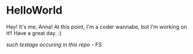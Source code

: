 HelloWorld
==========

Hey! It's me, Anna! At this point, I'm a coder wannabe, but I'm working on it!! 
Have a great day. :)

*such testage occuring in this repo* - FS
